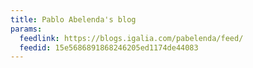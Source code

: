 ```yaml
---
title: Pablo Abelenda's blog
params:
  feedlink: https://blogs.igalia.com/pabelenda/feed/
  feedid: 15e5686891868246205ed1174de44083
---
```

